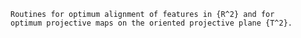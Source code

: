     Routines for optimum alignment of features in {R^2} and for
    optimum projective maps on the oriented projective plane {T^2}. 

